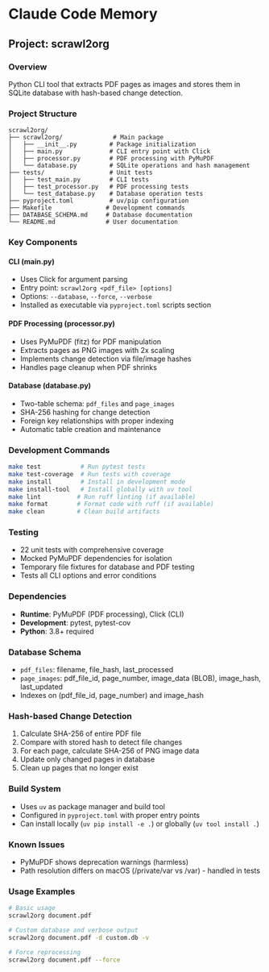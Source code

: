 # Claude Code Memory

## Project: scrawl2org

### Overview
Python CLI tool that extracts PDF pages as images and stores them in SQLite database with hash-based change detection.

### Project Structure
```
scrawl2org/
├── scrawl2org/              # Main package
│   ├── __init__.py         # Package initialization
│   ├── main.py             # CLI entry point with Click
│   ├── processor.py        # PDF processing with PyMuPDF
│   └── database.py         # SQLite operations and hash management
├── tests/                  # Unit tests
│   ├── test_main.py        # CLI tests
│   ├── test_processor.py   # PDF processing tests
│   └── test_database.py    # Database operation tests
├── pyproject.toml          # uv/pip configuration
├── Makefile               # Development commands
├── DATABASE_SCHEMA.md     # Database documentation
└── README.md              # User documentation
```

### Key Components

#### CLI (main.py)
- Uses Click for argument parsing
- Entry point: `scrawl2org <pdf_file> [options]`
- Options: `--database`, `--force`, `--verbose`
- Installed as executable via `pyproject.toml` scripts section

#### PDF Processing (processor.py)
- Uses PyMuPDF (fitz) for PDF manipulation
- Extracts pages as PNG images with 2x scaling
- Implements change detection via file/image hashes
- Handles page cleanup when PDF shrinks

#### Database (database.py)
- Two-table schema: `pdf_files` and `page_images`
- SHA-256 hashing for change detection
- Foreign key relationships with proper indexing
- Automatic table creation and maintenance

### Development Commands
```bash
make test           # Run pytest tests
make test-coverage  # Run tests with coverage
make install        # Install in development mode
make install-tool   # Install globally with uv tool
make lint          # Run ruff linting (if available)
make format        # Format code with ruff (if available)
make clean         # Clean build artifacts
```

### Testing
- 22 unit tests with comprehensive coverage
- Mocked PyMuPDF dependencies for isolation
- Temporary file fixtures for database and PDF testing
- Tests all CLI options and error conditions

### Dependencies
- **Runtime**: PyMuPDF (PDF processing), Click (CLI)
- **Development**: pytest, pytest-cov
- **Python**: 3.8+ required

### Database Schema
- `pdf_files`: filename, file_hash, last_processed
- `page_images`: pdf_file_id, page_number, image_data (BLOB), image_hash, last_updated
- Indexes on (pdf_file_id, page_number) and image_hash

### Hash-based Change Detection
1. Calculate SHA-256 of entire PDF file
2. Compare with stored hash to detect file changes
3. For each page, calculate SHA-256 of PNG image data
4. Update only changed pages in database
5. Clean up pages that no longer exist

### Build System
- Uses `uv` as package manager and build tool
- Configured in `pyproject.toml` with proper entry points
- Can install locally (`uv pip install -e .`) or globally (`uv tool install .`)

### Known Issues
- PyMuPDF shows deprecation warnings (harmless)
- Path resolution differs on macOS (/private/var vs /var) - handled in tests

### Usage Examples
```bash
# Basic usage
scrawl2org document.pdf

# Custom database and verbose output
scrawl2org document.pdf -d custom.db -v

# Force reprocessing
scrawl2org document.pdf --force
```
